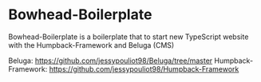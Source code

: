 # Bowhead-Boilerplate

Bowhead-Boilerplate is a boilerplate that to start new TypeScript website with the Humpback-Framework and Beluga (CMS)

Beluga: https://github.com/jessypouliot98/Beluga/tree/master
Humpback-Framework: https://github.com/jessypouliot98/Humpback-Framework
